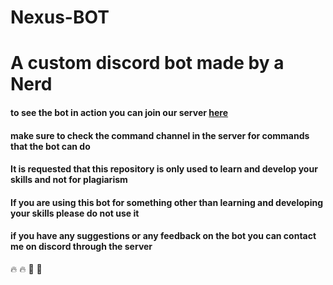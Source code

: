# Nexus-BOT
# A custom discord bot made by a Nerd 
#### to see the bot in action you can join our server [here](https://discord.gg/QWQWQWQW)
#### make sure to check the command channel in the server for commands that the bot can do
#### It is requested that this repository is only used to learn and develop your skills and not for plagiarism 
#### If you are using this bot for something other than learning and developing your skills please do not use it
#### if you have any suggestions or any feedback on the bot you can contact me on discord through the server
:fire: :fire: :clinking_glasses: :e-mail:

